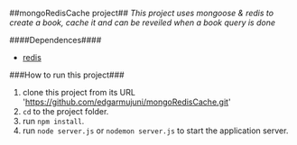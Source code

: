 ##mongoRedisCache project##
*_This project uses mongoose & redis to create a book, cache it and can be reveiled when a book query is done_*

####Dependences####
* [redis]('http://redis.io/')

###How to run this project###
1. clone this project from its URL 'https://github.com/edgarmujuni/mongoRedisCache.git'
2. `cd` to the project folder.
3. run `npm install`.
4. run `node server.js` or `nodemon server.js` to start the application server.